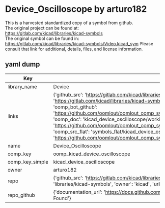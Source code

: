 # Device_Oscilloscope by arturo182  
This is a harvested standardized copy of a symbol from github.  
The original project can be found at:  
https://gitlab.com/kicad/libraries/kicad-symbols  
The original symbol can be found in:
https://gitlab.com/kicad/libraries/kicad-symbols/Video.kicad_sym
Please consult that link for additional, details, files, and license information.  
## yaml dump  
| Key | Value |  
| --- | --- |  
| library_name | Device |  
| links | {'github_src': 'https://gitlab.com/kicad/libraries/kicad-symbols/Video.kicad_sym', 'github_src_repo': 'https://gitlab.com/kicad/libraries/kicad-symbols', 'oomp_bot': 'kicad_device_oscilloscope/working', 'oomp_bot_github': 'https://github.com/oomlout/oomlout_oomp_symbol_bot/tree/main/kicad_device_oscilloscope/working', 'oomp_doc': 'kicad_device_oscilloscope/working', 'oomp_doc_github': 'https://github.com/oomlout/oomlout_oomp_symbol_doc/tree/main/kicad_device_oscilloscope/working', 'oomp_src_flat': 'symbols_flat/kicad_device_oscilloscope/working', 'oomp_src_flat_github': 'https://github.com/oomlout/oomlout_oomp_symbol_src/tree/main/kicad_device_oscilloscope/working'} |  
| name | Device_Oscilloscope |  
| oomp_key | oomp_kicad_device_oscilloscope |  
| oomp_key_simple | kicad_device_oscilloscope |  
| owner | arturo182 |  
| repo | {'github_src': 'https://gitlab.com/kicad/libraries/kicad-symbols/Video.kicad_sym', 'name': 'libraries/kicad-symbols', 'owner': 'kicad', 'url': 'https://gitlab.com/kicad/libraries/kicad-symbols'} |  
| repo_github | {'documentation_url': 'https://docs.github.com/rest/repos/repos#get-a-repository', 'message': 'Not Found'} |  

